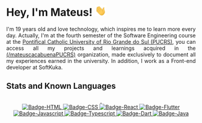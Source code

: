 <div>
<h1>Hey, I'm Mateus! <img src="https://raw.githubusercontent.com/ABSphreak/ABSphreak/master/gifs/Hi.gif" width="30px"></h1>
<!-- <img align="right" width="200" src="https://media2.giphy.com/media/qgQUggAC3Pfv687qPC/giphy.gif?cid=ecf05e47j40n1l9o9nnm7x8jog6vaudcwkzvesqissddlhws&ep=v1_gifs_search&rid=giphy.gif&ct=g"/> -->
<p align="justify">I'm 19 years old and love technology, which inspires me to learn more every day. Actually, I'm at the fourth semester of the Software Engineering course at the <a href="https://www.pucrs.br/politecnica/curso/engenharia-de-software/#apresentacao" target="_blank">Pontifical Catholic University of Rio Grande do Sul (PUCRS)</a>, you can access all my projects and learnings acquired in the <a href="https://github.com/mateuscacabuenaPUCRS" target="_blank">(/mateuscacabuenaPUCRS)</a> organization, made exclusively to document all my experiences earned in the university. In addition, I work as a Front-end developer at SoftKuka.</p>
</div>
<h2>Stats and Known Languages</h2>
<div align="center">
    <a href="https://github.com/matcacabuena?tab=repositories" target="_blank">
    <img height="180em" src="https://github-readme-stats.vercel.app/api?username=matcacabuena&show_icons=true&theme=tokyonight&rank_icon=github" alt="" />
    <img height="180em" src="https://github-readme-stats.vercel.app/api/top-langs/?username=matcacabuena&layout=compact&theme=tokyonight" alt="" /></a>
  <div style="display: inline_block">
    <a href="https://developer.mozilla.org/pt-BR/docs/Web/HTML" target="_blank">
            <img alt="Badge-HTML" src="https://img.shields.io/badge/HTML5-E34F26?style=for-the-badge&logo=html5&logoColor=white">
    </a>
    <a href="https://developer.mozilla.org/pt-BR/docs/Web/CSS" target="_blank">
            <img alt="Badge-CSS" src="https://img.shields.io/badge/CSS3-1572B6?style=for-the-badge&logo=css3&logoColor=white">
    </a>
    <a href="https://react.dev/" target="_blank">
            <img alt="Badge-React" src="https://img.shields.io/badge/React-20232A?style=for-the-badge&logo=react&logoColor=61DAFB">
    </a>
    <a href="https://flutter.dev/" target="_blank">
            <img alt="Badge-Flutter" src="https://img.shields.io/badge/Flutter-02569B?style=for-the-badge&logo=flutter&logoColor=white">
    </a>
    <a href="https://developer.mozilla.org/pt-BR/docs/Web/JavaScript" target="_blank">
            <img alt="Badge-Javascript" src="https://img.shields.io/badge/JavaScript-F7DF1E?style=for-the-badge&logo=javascript&logoColor=black">
    </a>
    <a href="https://www.typescriptlang.org/" target="_blank">
            <img alt="Badge-Typescript" src="https://img.shields.io/badge/TypeScript-007ACC?style=for-the-badge&logo=typescript&logoColor=white">
    </a> 
    <a href="https://dart.dev/" target="_blank">
            <img alt="Badge-Dart" src="https://img.shields.io/badge/Dart-0175C2?style=for-the-badge&logo=dart&logoColor=white">
    </a>
    <a href="https://www.java.com/pt-BR/download/help/whatis_java.html#:~:text=Java%20%C3%A9%20uma%20linguagem%20de,servi%C3%A7os%20e%20aplicativos%20s%C3%A3o%20desenvolvidos." target="_blank">
            <img alt="Badge-Java" src="https://img.shields.io/badge/Java-ED8B00?style=for-the-badge&logo=openjdk&logoColor=white">
    </a> 
  </div>
</div>
